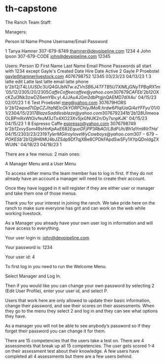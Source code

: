 # th-capstone

The Ranch Team Staff:

Managers:

Person Id Name Phone Username/Email Password

1 Tanya Hamner 307-679-8749 thamner@devpipeline.com 1234
4 John Ipson 307-679-CODE john@devpipeline.com 12345

Users:
Person ID First Name Last Name Email Phone Passwords all start with 1234 except Gayle's Created Date Hire Date Active
2 Gayle P Proebstel gayle@hamnerlivestock.com 4076798752 12345 03/23/23 04/13/23 1
3 latte edit Latte last latte email latte phone b'$2b$12$jT4LUUSDc3UQ4GIJbN7w.eZVnSB6J4TFTB5U7XlMLjGNyTPBqRX1m' 05/12/23 05/20/23 0
5 Caffe Coffee caffee@yahoo.com 307679CAFE b'$2b$12$OXcKZul3Nk3zwDZ6emYBv.yI.4JJAu4JGm2dbPtgjnQAEMD7dlX4u' 04/15/23 02/01/23 1
6 Test Proebstel meg@yahoo.com 307679HORS b'$2b$12$wpxd7tDpCZJItqNEIcOkYORPChIyJMoR.hrdw6PIqlUaQi4eYFFyu' 01/01/23 04/15/23 1
7 Blaze Saddles blaze@yahoo.com 3076792341 b'$2b$12$8UImeoaOLBPmRxWtOivfeuM3JTx4XO23Xv5jxGNUK2n/Dy7snpKJK'	04/15/23	04/15/23	1
8		Espresso	Caffe	espresso@yahoo.com	3076798749	b'$2b$12$xvySom49sHnKpAxE682EquoDFjPP3RbAO/LBdFUh/Bh1dYmWIrTHa' 04/15/23 03/23/23 1
9 Tyler M Gilroy loveWyCowboys@yahoo.com 307-679-POKES b'$2b$12$j9H6MU4bJZSdp9Df7qjXBe8CPDkFApdSwSFy1XYpQDnIdgZXWUtN.' 04/18/23 04/18/23 1

There are a few menus: 2 main ones:

A Manager Menu and a User Menu

To access either menu the team member has to log in first. If they do not already have an account a manager will need to create their account.

Once they have logged in it will register if they are either user or manager and take them one of those menus.

Thank you for your interest in joining the ranch. We take pride here on the ranch to make sure everyone has grit and can work on the web while working livestock.

As a Manager you already have your own user log in information and will have access to everything.

Your user login is: john@devpipeline.com

Your password is: 1234

Your user id: 4

To first log in you need to run the Welcome Menu.

Select Manager and Log In.

Then if you would like you can change your own password by selecting 2 (Edit User Profile), enter your user id, and select P.

Users that work here are only allowed to update their basic information, change their password, and see their scores on their assessments. When they go to the menu they select 2 and log in and they can see what options they have.

As a manager you will not be able to see anybody’s password so if they forget their password you can change it for them.

There are 15 competencies that the users take a test on. There are 4 assessments that break up all 15 competencies. The user gets scored 1-4 on their assessment test about their knowledge. A few users have completed all 4 assessments but there are a few users behind.
